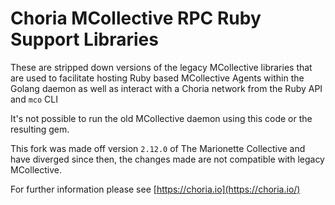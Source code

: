 # Choria MCollective RPC Ruby Support Libraries

These are stripped down versions of the legacy MCollective libraries that
are used to facilitate hosting Ruby based MCollective Agents within the
Golang daemon as well as interact with a Choria network from the Ruby API
and `mco` CLI

It's not possible to run the old MCollective daemon using this code or the
resulting gem.

This fork was made off version `2.12.0` of The Marionette Collective and have
diverged since then, the changes made are not compatible with legacy MCollective.

For further information please see [https://choria.io](https://choria.io/)
